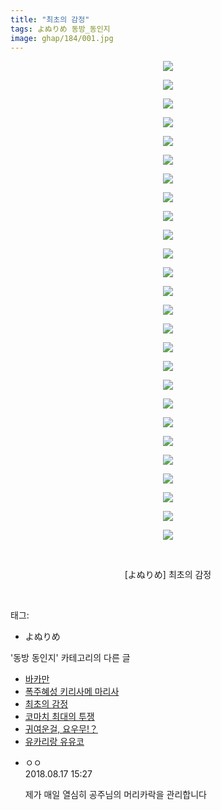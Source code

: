 ```yaml
---
title: "최초의 감정"
tags: よぬりめ 동방_동인지
image: ghap/184/001.jpg
---
```

<div class="article">
<p style="text-align: center; clear: none; float: none;"><img src="{{ site.nasurl }}/ghap/184/001.jpg"/></p>
<p style="text-align: center; clear: none; float: none;"><img src="{{ site.nasurl }}/ghap/184/002.jpg"/></p>
<p style="text-align: center; clear: none; float: none;"><img src="{{ site.nasurl }}/ghap/184/003.jpg"/></p>
<p style="text-align: center; clear: none; float: none;"><img src="{{ site.nasurl }}/ghap/184/004.jpg"/></p>
<p style="text-align: center; clear: none; float: none;"><img src="{{ site.nasurl }}/ghap/184/005.jpg"/></p>
<p style="text-align: center; clear: none; float: none;"><img src="{{ site.nasurl }}/ghap/184/006.jpg"/></p>
<p style="text-align: center; clear: none; float: none;"><img src="{{ site.nasurl }}/ghap/184/007.jpg"/></p>
<p style="text-align: center; clear: none; float: none;"><img src="{{ site.nasurl }}/ghap/184/008.jpg"/></p>
<p style="text-align: center; clear: none; float: none;"><img src="{{ site.nasurl }}/ghap/184/009.png"/></p>
<p style="text-align: center; clear: none; float: none;"><img src="{{ site.nasurl }}/ghap/184/010.jpg"/></p>
<p style="text-align: center; clear: none; float: none;"><img src="{{ site.nasurl }}/ghap/184/011.jpg"/></p>
<p style="text-align: center; clear: none; float: none;"><img src="{{ site.nasurl }}/ghap/184/012.jpg"/></p>
<p style="text-align: center; clear: none; float: none;"><img src="{{ site.nasurl }}/ghap/184/013.jpg"/></p>
<p style="text-align: center; clear: none; float: none;"><img src="{{ site.nasurl }}/ghap/184/014.jpg"/></p>
<p style="text-align: center; clear: none; float: none;"><img src="{{ site.nasurl }}/ghap/184/015.jpg"/></p>
<p style="text-align: center; clear: none; float: none;"><img src="{{ site.nasurl }}/ghap/184/016.jpg"/></p>
<p style="text-align: center; clear: none; float: none;"><img src="{{ site.nasurl }}/ghap/184/017.jpg"/></p>
<p style="text-align: center; clear: none; float: none;"><img src="{{ site.nasurl }}/ghap/184/018.jpg"/></p>
<p style="text-align: center; clear: none; float: none;"><img src="{{ site.nasurl }}/ghap/184/019.jpg"/></p>
<p style="text-align: center; clear: none; float: none;"><img src="{{ site.nasurl }}/ghap/184/020.jpg"/></p>
<p style="text-align: center; clear: none; float: none;"><img src="{{ site.nasurl }}/ghap/184/021.jpg"/></p>
<p style="text-align: center; clear: none; float: none;"><img src="{{ site.nasurl }}/ghap/184/022.jpg"/></p>
<p style="text-align: center; clear: none; float: none;"><img src="{{ site.nasurl }}/ghap/184/023.jpg"/></p>
<p style="text-align: center; clear: none; float: none;"><img src="{{ site.nasurl }}/ghap/184/024.jpg"/></p>
<p style="text-align: center; clear: none; float: none;"><img src="{{ site.nasurl }}/ghap/184/025.jpg"/></p>
<p style="text-align: center; clear: none; float: none;"><img src="{{ site.nasurl }}/ghap/184/026.jpg"/></p>
<p style="text-align: center; clear: none; float: none;"><br/></p>
<p style="text-align: center; clear: none; float: none;">[よぬりめ] 최초의 감정</p>
<p><br/></p>
</div><div class="tagTrail">
<p>태그: </p>
<ul>
<li>よぬりめ</li>
</ul>
</div><div class="another">
<p>'동방 동인지' 카테고리의 다른 글</p>
<ul>
<li><a href="/2016-06-18-ghap_186">바카만</a></li>
<li><a href="/2016-06-18-ghap_185">폭주혜성 키리사메 마리사</a></li>
<li><a href="/2016-06-18-ghap_184">최초의 감정</a></li>
<li><a href="/2016-06-18-ghap_183">코마치 최대의 투쟁</a></li>
<li><a href="/2016-06-18-ghap_182">귀여운걸, 요우무!？</a></li>
<li><a href="/2016-06-18-ghap_181">유카리랑 유유코</a></li>
</ul>
</div><div class="cb_module cb_fluid">
<div class="cb_wrt cb_profile">
<div class="comment">
<ul>
<li class="cb_thumb_off" id="comment15310847">
<div class="cb_comment_area">
<div class="cb_info_area">
<div class="cb_section">
<span class="cb_nick_name">ㅇㅇ</span>
</div>
<div class="cb_section">
<span class="cb_date">2018.08.17 15:27 </span>
</div>
</div>
<div class="cb_dsc_comment">
<p class="cb_dsc">
											제가 매일 열심히 공주님의 머리카락을 관리합니다
										</p>
</div>
</div></li>
</ul>
</div>
</div><!-- commentList close -->
</div>
<br/>
<p id="refer"></p>
<br/>
